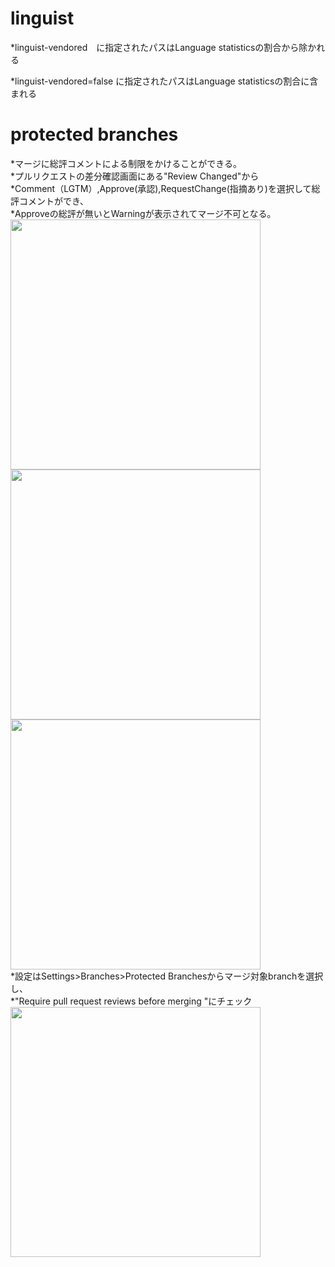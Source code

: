 # linguist
*linguist-vendored　に指定されたパスはLanguage statisticsの割合から除かれる

*linguist-vendored=false に指定されたパスはLanguage statisticsの割合に含まれる

# protected branches
*マージに総評コメントによる制限をかけることができる。  
*プルリクエストの差分確認画面にある"Review Changed"から  
*Comment（LGTM）,Approve(承認),RequestChange(指摘あり)を選択して総評コメントができ、   
*Approveの総評が無いとWarningが表示されてマージ不可となる。  
<img src=https://user-images.githubusercontent.com/10039786/27944119-8fc71014-631f-11e7-8ea7-39dd6ef70f9f.png width=400px>
<img src=https://user-images.githubusercontent.com/10039786/27944171-106b087e-6320-11e7-9016-d8e1be0bc150.png width=400px>  
<img src=https://user-images.githubusercontent.com/10039786/27943894-c6bc5f86-631d-11e7-8920-ceae70ac7ac6.png width=400px>  
*設定はSettings>Branches>Protected Branchesからマージ対象branchを選択し、  
*"Require pull request reviews before merging "にチェック  
<img src=https://user-images.githubusercontent.com/10039786/27943893-c5daa690-631d-11e7-95fa-44f6a20459d3.png width=400px>  
